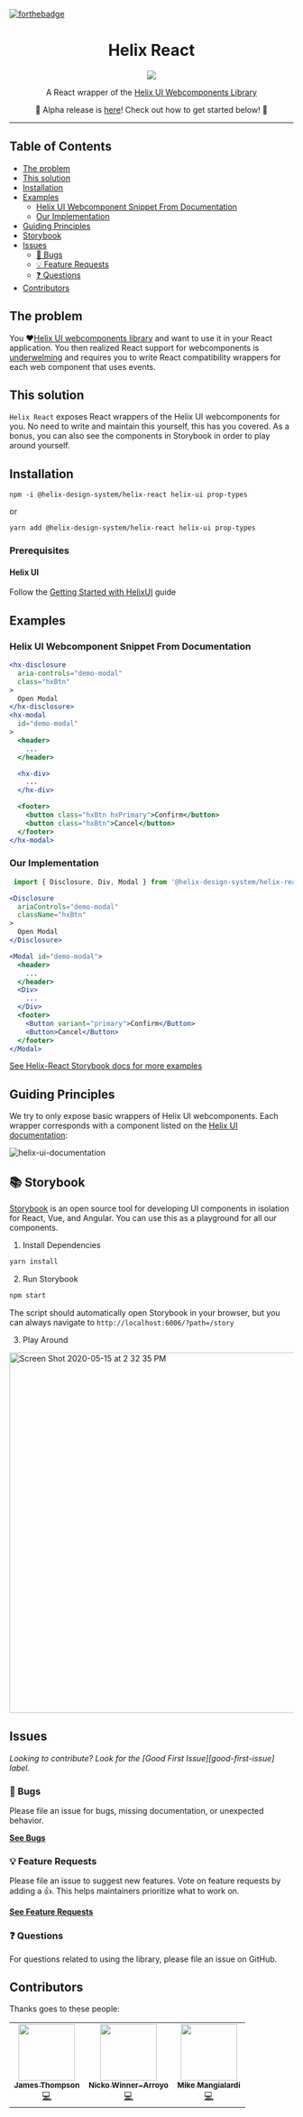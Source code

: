 [![forthebadge](https://img.shields.io/badge/Made%20With-React-blue?style=for-the-badge&logo=react&labelColor=202020&color=62DAFB)](https://reactjs.org/)

<div align="center">
  <h1>Helix React</h1>

  <p align="center">
    <img src="https://user-images.githubusercontent.com/22566333/82078061-7e8f0700-96ae-11ea-98f5-94be80c8d060.png">
  </p>

  A React wrapper of the [Helix UI Webcomponents Library](https://github.com/HelixDesignSystem/helix-ui/)
  
  🚀 Alpha release is [here](https://helix-react.netlify.app)! Check out how to get started below! 🌻
 
  
</div>

<hr />

## Table of Contents

- [The problem](#the-problem)
- [This solution](#this-solution)
- [Installation](#installation)
- [Examples](#examples)
  - [Helix UI Webcomponent Snippet From Documentation](#helix-ui-webcomponent-snippet-from-documentation)
  - [Our Implementation](#our-implementation)
- [Guiding Principles](#guiding-principles)
- [Storybook](#-storybook)
- [Issues](#issues)
  - [🐛 Bugs](#-bugs)
  - [💡 Feature Requests](#-feature-requests)
  - [❓ Questions](#-questions)
- [Contributors](#contributors)

## The problem

You ❤️[Helix UI webcomponents library](https://helixdesignsystem.github.io/helix-ui/) and want to use it in your React application. You then realized React support for webcomponents is [underwelming](https://custom-elements-everywhere.com/) and requires you to write React compatibility wrappers for each web component that uses events. 

## This solution

`Helix React` exposes React wrappers of the Helix UI webcomponents for you.
No need to write and maintain this yourself, this has you covered. As a bonus,
you can also see the components in Storybook in order to play around yourself.

## Installation

```npm -i @helix-design-system/helix-react helix-ui prop-types```

or

```yarn add @helix-design-system/helix-react helix-ui prop-types```

### Prerequisites

#### Helix UI
Follow the [Getting Started with HelixUI](https://helixdesignsystem.github.io/helix-ui/guides/getting-started/) guide

## Examples

### Helix UI Webcomponent Snippet From Documentation

```jsx
<hx-disclosure
  aria-controls="demo-modal"
  class="hxBtn"
>
  Open Modal
</hx-disclosure>
<hx-modal
  id="demo-modal"
>
  <header>
    ...
  </header>

  <hx-div>
    ...
  </hx-div>

  <footer>
    <button class="hxBtn hxPrimary">Confirm</button>
    <button class="hxBtn">Cancel</button>
  </footer>
</hx-modal>
```

### Our Implementation
```js
 import { Disclosure, Div, Modal } from '@helix-design-system/helix-react';
```

```jsx
<Disclosure
  ariaControls="demo-modal"
  className="hxBtn"
>
  Open Modal
</Disclosure>

<Modal id="demo-modal">
  <header>
    ...
  </header>
  <Div>
    ...
  </Div>
  <footer>
    <Button variant="primary">Confirm</Button>
    <Button>Cancel</Button>
  </footer>
</Modal>
```
[See Helix-React Storybook docs for more examples](https://helix-react.netlify.app/)

## Guiding Principles

We try to only expose basic wrappers of Helix UI webcomponents.
Each wrapper corresponds with a component listed on the [Helix UI documentation](https://helixdesignsystem.github.io/helix-ui/):

![helix-ui-documentation](https://user-images.githubusercontent.com/22566333/82083617-07f70700-96b8-11ea-9581-da1796737e52.png)

## 📚 Storybook
[Storybook](https://storybook.js.org/) is an open source tool for developing UI components
in isolation for React, Vue, and Angular.
You can use this as a playground for all our components.

1. Install Dependencies

```bash
yarn install
```

2. Run Storybook

```bash
npm start
```
The script should automatically open Storybook in your browser, but you can always navigate to `http://localhost:6006/?path=/story`

3. Play Around
<img width="639" alt="Screen Shot 2020-05-15 at 2 32 35 PM" src="https://user-images.githubusercontent.com/22566333/82084224-f5c99880-96b8-11ea-92e2-403b3f4378db.png">

## Issues

_Looking to contribute? Look for the [Good First Issue][good-first-issue]
label._

### 🐛 Bugs

Please file an issue for bugs, missing documentation, or unexpected behavior.

[**See Bugs**](https://github.com/HelixDesignSystem/helix-react/issues?q=is%3Aopen+is%3Aissue+label%3Abug)

### 💡 Feature Requests

Please file an issue to suggest new features. Vote on feature requests by adding
a 👍. This helps maintainers prioritize what to work on.

[**See Feature Requests**](https://github.com/HelixDesignSystem/helix-react/issues?q=is%3Aopen+is%3Aissue+label%3Aenhancement)

### ❓ Questions

For questions related to using the library, please file an issue on GitHub.

## Contributors

Thanks goes to these people:

<table>
  <tr>
    <td align="center"><a href="https://github.com/100stacks"><img src="https://avatars0.githubusercontent.com/u/10120600?s=400&u=7a37b1eba79b6ee2c7753a457b8a33998595fe20&v=4" width="100px;" alt=""/><br /><sub><b>James Thompson</b></sub></a><br /><a href="https://github.com/HelixDesignSystem/helix-react/commits?author=100Stacks" title="Commits">💻</a></td>
    <td align="center"><a href="https://github.com/nicko-winner"><img src="https://avatars0.githubusercontent.com/u/35456401?s=400&v=4" width="100px;" alt=""/><br /><sub><b>Nicko Winner-Arroyo</b></sub></a><br /><a href="https://github.com/HelixDesignSystem/helix-react/commits?author=nicko-winner" title="Commits">💻</a></td>
    <td align="center"><a href="https://github.com/michaelmang"><img src="https://avatars1.githubusercontent.com/u/22566333?s=400&u=4bf26df70a7aaf408bd5e8d187c7066f2950adca&v=4" width="100px;" alt=""/><br /><sub><b>Mike Mangialardi</b></sub></a><br /><a href="https://github.com/HelixDesignSystem/helix-react/commits/master?author=mike.mangialardi@rackspace.com" title="Commits">💻</a></td>
  </tr>
</table>
